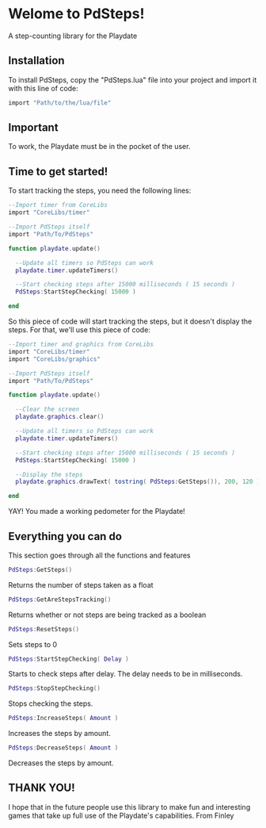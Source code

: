 
# Welome to PdSteps!
A step-counting library for the Playdate

## Installation
To install PdSteps, copy the "PdSteps.lua" file into your project and import it with this line of code:

```lua
import "Path/to/the/lua/file"
```
## Important

To work, the Playdate must be in the pocket of the user.

## Time to get started!
To start tracking the steps, you need the following lines:

```lua
--Import timer from CoreLibs
import "CoreLibs/timer"

--Import PdSteps itself
import "Path/To/PdSteps"

function playdate.update()

  --Update all timers so PdSteps can work
  playdate.timer.updateTimers()

  --Start checking steps after 15000 milliseconds ( 15 seconds )
  PdSteps:StartStepChecking( 15000 )

end
```

So this piece of code will start tracking the steps, but it doesn't display the steps. For that, we'll use this piece of code:

```lua
--Import timer and graphics from CoreLibs
import "CoreLibs/timer"
import "CoreLibs/graphics"

--Import PdSteps itself
import "Path/To/PdSteps"

function playdate.update()

  --Clear the screen
  playdate.graphics.clear()

  --Update all timers so PdSteps can work
  playdate.timer.updateTimers()

  --Start checking steps after 15000 milliseconds ( 15 seconds )
  PdSteps:StartStepChecking( 15000 )

  --Display the steps
  playdate.graphics.drawText( tostring( PdSteps:GetSteps()), 200, 120 )

end
```

YAY! You made a working pedometer for the Playdate!

## Everything you can do
This section goes through all the functions and features


```lua
PdSteps:GetSteps()
```
Returns the number of steps taken as a float


```lua
PdSteps:GetAreStepsTracking()
```
Returns whether or not steps are being tracked as a boolean


```lua
PdSteps:ResetSteps()
```
Sets steps to 0


```lua
PdSteps:StartStepChecking( Delay )
```
Starts to check steps after delay. The delay needs to be in milliseconds.


```lua
PdSteps:StopStepChecking()
```
Stops checking the steps.


```lua
PdSteps:IncreaseSteps( Amount )
```
Increases the steps by amount.


```lua
PdSteps:DecreaseSteps( Amount )
```
Decreases the steps by amount.


## THANK YOU!

I hope that in the future people use this library to make fun and interesting games that take up full use of the Playdate's capabilities.
From Finley
